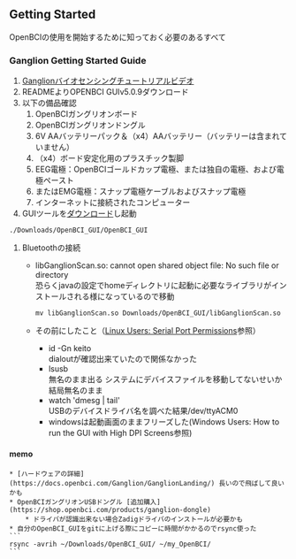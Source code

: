   
## Getting Started  
  
OpenBCIの使用を開始するために知っておく必要のあるすべて  
  
### Ganglion Getting Started Guide  
  
1. [Ganglionバイオセンシングチュートリアルビデオ](https://www.youtube.com/watch?v=l13R_99h0qQ&feature=youtu.be)  
1. READMEよりOPENBCI GUIv5.0.9ダウンロード  
1. 以下の備品確認  
	1. OpenBCIガングリオンボード  
	1. OpenBCIガングリオンドングル  
	1. 6V AAバッテリーパック＆（x4）AAバッテリー（バッテリーは含まれていません）  
	1. （x4）ボード安定化用のプラスチック製脚  
	1. EEG電極：OpenBCIゴールドカップ電極、または独自の電極、および電極ペースト  
	1. またはEMG電極：スナップ電極ケーブルおよびスナップ電極  
	1. インターネットに接続されたコンピューター  
1. GUIツールを[ダウンロード](https://docs.openbci.com/Software/OpenBCISoftware/GUIDocs/#installing-the-openbci-gui-as-a-standalone-application)し起動  
```  
./Downloads/OpenBCI_GUI/OpenBCI_GUI  
```  
1. Bluetoothの接続  
	* libGanglionScan.so: cannot open shared object file: No such file or directory  
		恐らくjavaの設定でhomeディレクトリに起動に必要なライブラリがインストールされる様になっているので移動  
		```  
		mv libGanglionScan.so Downloads/OpenBCI_GUI/libGanglionScan.so  
		```  
  
	* その前にしたこと（[Linux Users: Serial Port Permissions](https://docs.openbci.com/Software/OpenBCISoftware/GUIDocs/#installing-the-openbci-gui-as-a-standalone-application)参照）  
		* id -Gn keito  
		 	dialoutが確認出来ていたので関係なかった  
		* lsusb  
		 	無名のまま出る システムにデバイスファイルを移動してないせいか結局無名のまま  
		* watch 'dmesg | tail'  
			USBのデバイスドライバ名を調べた結果/dev/ttyACM0  
		* windowsは起動画面のままフリーズした(Windows Users: How to run the GUI with High DPI Screens参照)  
  
  
  
  
	  
#### memo  

	* [ハードウェアの詳細](https://docs.openbci.com/Ganglion/GanglionLanding/) 長いので飛ばして良いかも  
	* OpenBCIガングリオンUSBドングル [追加購入](https://shop.openbci.com/products/ganglion-dongle)  
		* ドライバが認識出来ない場合Zadigドライバのインストールが必要かも  
	* 自分のOpenBCI_GUIをgitに上げる際にコピーに時間がかかるのでrsync使った
	```
	rsync -avrih ~/Downloads/OpenBCI_GUI/ ~/my_OpenBCI/
	```
	  


